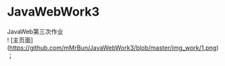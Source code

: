 # JavaWebWork3
JavaWeb第三次作业<br>
! [主页面] (https://github.com/mMrBun/JavaWebWork3/blob/master/img_work/1.png)；

